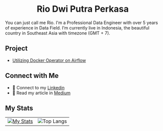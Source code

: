 <h1 align="center">
Rio Dwi Putra Perkasa
</h1>

You can just call me Rio. I'm a Professional Data Engineer with over 5 years of experience in Data Field.
I’m currently live in Indonesia, the beautiful country in Southeast Asia with timezone (GMT + 7).  

## Project
- [Utilizing Docker Operator on Airflow](https://medium.com/apache-airflow/utilizing-dockeroperator-in-airflow-to-run-containerized-applications-in-data-engineer-projects-f596df26ea83)

## Connect with Me
- 🔗 Connect to my [Linkedin](https://www.linkedin.com/in/riodpp)
- 📖 Read my article in [Medium](https://medium.com/@perkasaid.rio)

## My Stats
<table>
  <tr>
    <td>
      <a href="https://github.com/riodpp/github-readme-stats">
        <img src="https://github-readme-stats.vercel.app/api?username=riodpp" alt="My Stats">
      </a>
    </td>
    <td>
      <img src="https://github-readme-stats.vercel.app/api/top-langs/?username=riodpp&layout=compact" alt="Top Langs">
    </td>
  </tr>
</table>


<!--
**riodpp/riodpp** is a ✨ _special_ ✨ repository because its `README.md` (this file) appears on your GitHub profile.

Here are some ideas to get you started:

- 🔭 I’m currently working on ...
- 🌱 I’m currently learning ...
- 👯 I’m looking to collaborate on ...
- 🤔 I’m looking for help with ...
- 💬 Ask me about ...
- 📫 How to reach me: ...
- 😄 Pronouns: ...
- ⚡ Fun fact: ...
-->
